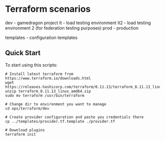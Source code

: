 # Terraform scenarios

dev - gamedragon project
lt - load testing environment
lt2 - load testing environment 2 (for federation testing purposes)
prod - production

templates - configuration templates 

Quick Start
-----------

To start using this scripts:

    # Install latest terraform from https://www.terraform.io/downloads.html 
    wget https://releases.hashicorp.com/terraform/0.11.13/terraform_0.11.13_linux_amd64.zip
    unzip terraform_0.11.13_linux_amd64.zip
    sudo mv terraform /usr/bin/terraform
    
    # Change dir to environment you want to manage
    cd ops/terraform/dev
    
    # Create provider configuration and paste you credentials there
    cp ../templates/provider.tf.template ./provider.tf
    
    # Download plugins
    terraform init    
